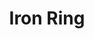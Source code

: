 ---
title: Iron Ring
image: /public/engineering/iron_ring_oath.jpg
tags:
  - AC & DC Circuits
  - Mechanics & Statics
  - Differential Equations
  - Electromagnetic Field Theory
  - Digital Circuits
  - Engineering Design

permalink: iron_ring
---